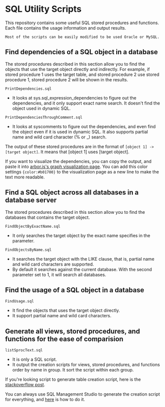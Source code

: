 # SQL Utility Scripts

This repository contains some useful SQL stored procedures and functions. Each file contains the usage information and output results.

`Most of the scripts can be easily modified to be used Oracle or MySQL.`

## Find dependencies of a SQL object in a database

The stored procedures described in this section allow you to find the objects that use the target object directly and indirectly. For example, if stored procedure 1 uses the target table, and stored procedure 2 use stored procedure 1, stored procedure 2 will be shown in the results.

`PrintDependencies.sql`
* It looks at sys.sql_expression_dependencies to figure out the dependencies, and it only support exact name search. It doesn't find the object used in dynamic SQL.

`PrintDependenciesThroughComment.sql`
* It looks at syscomments to figure out the dependencies, and even find the object even if it is used in dynamic SQL. It also supports partial name and wild card character (% or _) search.

The output of these stored procedures are in the format of `[object 1] -> [target object]`. It means that [object 1] uses [target object].

If you want to visualize the dependencies, you can copy the output, and paste it into [arbor.js's graph visualization page](http://arborjs.org/halfviz). You can add this color settings `{color:#b01700}` to the visualization page as a new line to make the text more readable.

## Find a SQL object across all databases in a database server

The stored procedures described in this section allow you to find the databases that contains the target object.

`FindObjectByExactName.sql`
* It only searches the target object by the exact name specifies in the parameter.

`FindObjectsByName.sql`
* It searches the target object with the LIKE clause, that is, partial name and wild card characters are supported.
* By default it searches against the current database. With the second parameter set to 1, it will search all databases.

## Find the usage of a SQL object in a database

`FindUsage.sql`
* It find the objects that uses the target object directly.
* It support partial name and wild card characters.

## Generate all views, stored procedures, and functions for the ease of comparision

`listSprocText.sql`
* It is only a SQL script.
* It output the creation scripts for views, stored procedures, and functions order by name in group. It sort the script within each group.

If you're looking script to generate table creation script, here is the [stackoverflow post](http://stackoverflow.com/questions/21547/in-sql-server-how-do-i-generate-a-create-table-statement-for-a-given-table).

You can always use SQL Management Studio to generate the creation script for everything, and [here](http://stackoverflow.com/questions/11564219/generate-create-table-scripts-using-management-studio) is how to do it.

